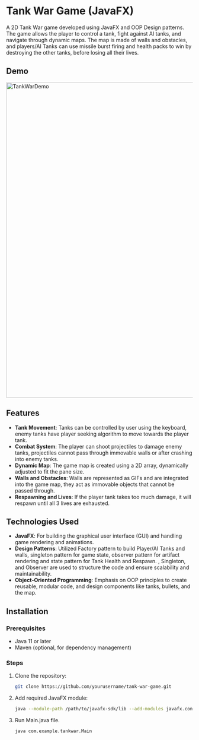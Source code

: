 # Tank War Game (JavaFX)

A 2D Tank War game developed using JavaFX and OOP Design patterns. The game allows the player to control a tank, fight against AI tanks, and navigate through dynamic maps. The map is made of walls and obstacles, and players/AI Tanks can use missile burst firing and health packs to win by destroying the other tanks, before losing all their lives.

## Demo
<img src="https://github.com/user-attachments/assets/502b01af-92ac-439d-a2e9-fbee08665359" alt="TankWarDemo" width="650" height="850">

## Features

- **Tank Movement**: Tanks can be controlled by user using the keyboard, enemy tanks have player seeking algorithm to move towards the player tank.
- **Combat System**: The player can shoot projectiles to damage enemy tanks, projectiles cannot pass through immovable walls or after crashing into enemy tanks.
- **Dynamic Map**: The game map is created using a 2D array, dynamically adjusted to fit the pane size.
- **Walls and Obstacles**: Walls are represented as GIFs and are integrated into the game map, they act as immovable objects that cannot be passed through.
- **Respawning and Lives**: If the player tank takes too much damage, it will respawn until all 3 lives are exhausted.

## Technologies Used

- **JavaFX**: For building the graphical user interface (GUI) and handling game rendering and animations.
- **Design Patterns**: Utilized Factory pattern to build Player/AI Tanks and walls, singleton pattern for game state, observer pattern for artifact rendering and state pattern for Tank Health and Respawn. 
, Singleton, and Observer are used to structure the code and ensure scalability and maintainability.
- **Object-Oriented Programming**: Emphasis on OOP principles to create reusable, modular code, and design components like tanks, bullets, and the map.

## Installation

### Prerequisites

- Java 11 or later
- Maven (optional, for dependency management)

### Steps

1. Clone the repository:
   ```bash
   git clone https://github.com/yourusername/tank-war-game.git
2. Add required JavaFX module:
   ```bash
   java --module-path /path/to/javafx-sdk/lib --add-modules javafx.controls,javafx.fxml com.example.tankwar.Main
4. Run Main.java file.
   ```bash
   java com.example.tankwar.Main
